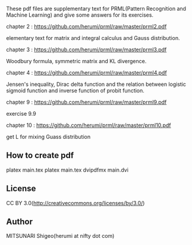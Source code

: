 
These pdf files are supplementary text for PRML(Pattern Recognition and Machine Learning)
and give some answers for its exercises.

chapter 2 : https://github.com/herumi/prml/raw/master/prml2.pdf

elementary text for matrix and integral calculus and Gauss distribution.

chapter 3 : https://github.com/herumi/prml/raw/master/prml3.pdf

Woodbury formula, symmetric matrix and KL divergence.

chapter 4 : https://github.com/herumi/prml/raw/master/prml4.pdf

Jensen's inequality, Dirac delta function and the relation between
logistic sigmoid function and inverse function of probit function.

chapter 9 : https://github.com/herumi/prml/raw/master/prml9.pdf

exercise 9.9

chapter 10 : https://github.com/herumi/prml/raw/master/prml10.pdf

get L for mixing Guass distribution

How to create pdf
-------------
platex main.tex
platex main.tex
dvipdfmx main.dvi

License
-------------
CC BY 3.0(http://creativecommons.org/licenses/by/3.0/)

Author
-------------

MITSUNARI Shigeo(herumi at nifty dot com)

